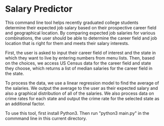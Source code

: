 # Salary Predictor
This command line tool helps recently graduated college students determine their expected job salary based on their prospective career field and geographical location. By comparing expected job salaries for various combinations, the user should be able to determine the career field and job location that is right for them and meets their salary interests.

First, the user is asked to input their career field of interest and the state in which they want to live by entering numbers from menu lists. Then, based on the choices, we access US Census data for the career field and state they choose, which returns a list of median salaries for the career field in the state.

To process the data, we use a linear regression model to find the average of the salaries. We output the average to the user as their expected salary and also a graphical distribution of all of the salaries. We also process data on crime rates for each state and output the crime rate for the selected state as an additional factor.

To use this tool, first install Python3. Then run "python3 main.py" in the commmand line in this current directory.
